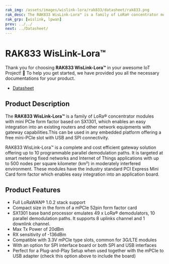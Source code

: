 ```yaml
---
rak_img: /assets/images/wislink-lora/rak833/datasheet/rak833.png
rak_desc: The RAK833 WisLink-Lora™ is a family of LoRa® concentrator modules with mini PCIe form factor based on SX1301, which enables an easy integration into an existing routers and other network equipments with gateway capabilities.This can be used in any embedded platform offering a free mini-PCIe slot with USB and SPI connectivity.
rak_grp: [wislink, lpwan]
prev: ../../
next: ../Datasheet/
---
```


# RAK833 WisLink-Lora™
Thank you for choosing **RAK833 WisLink-Lora™** in your awesome IoT Project! 🎉 To help you get started, we have provided you all the necessary documentations for your product.

* [Datasheet](../Datasheet/)

<!-- <rk-img
  src="/assets/images/wislink-lora/rak833/datasheet/rak833.png"
  width="60%"
  caption="RAK833 WisLink-Lora™"
/> -->

## Product Description

The **RAK833 WisLink-Lora™** is a family of LoRa® concentrator modules with mini PCIe form factor based on SX1301, which enables an easy integration into an existing routers and other network equipments with gateway capabilities.This can be used in any embedded platform offering a free mini-PCIe slot with USB and SPI connectivity.

RAK833 WisLink-Lora™ is a complete and cost efficient gateway solution offering up to 10 programmable parallel demodulation paths. It is targeted at smart metering fixed networks and Internet of Things applications with up to 500 nodes per square kilometer (km²) in moderately interfered environment. These modules have the industry standard PCI Express Mini Card form factor which enables easy integration into an application board.

<!-- <rk-btn
  src="../Quickstart/"
  label="Get Started with RAK833 WisLink-Lora™"
/> -->

## Product Features

- Full LoRaWAN® 1.0.2 stack support
- Compact size in the form of a mPCIe 52pin form factor card
- SX1301 base band processor emulates 49 x LoRa® demodulators, 10 parallel demodulation paths. It supports 8 uplinks channel and 1 downlink channel.
- Max Tx Power of 20dBm
- RX sensitivity of -136dBm
- Compatible with 3.3V mPCIe type slots, common for 3G/LTE modules
- With an option for SPI interface board or both SPI and USB interfaces
- Perfect for a Plug-and-Play Setup when used together with the mPCIe to USB adapter (check this option above to include the board)